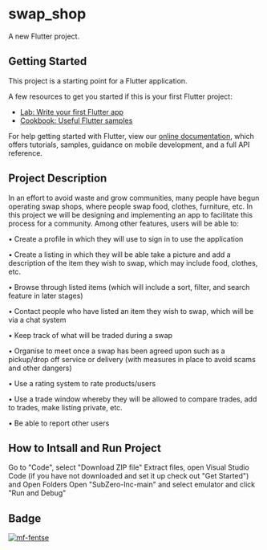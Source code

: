 # swap_shop

A new Flutter project.

## Getting Started

This project is a starting point for a Flutter application.

A few resources to get you started if this is your first Flutter project:

- [Lab: Write your first Flutter app](https://flutter.dev/docs/get-started/codelab)
- [Cookbook: Useful Flutter samples](https://flutter.dev/docs/cookbook)

For help getting started with Flutter, view our
[online documentation](https://flutter.dev/docs), which offers tutorials,
samples, guidance on mobile development, and a full API reference.

## Project Description

In an effort to avoid waste and grow communities, many people have begun operating swap shops, where people swap food, clothes, furniture, etc. In this project we will be designing and implementing an app to facilitate this process for a community. Among other features, users will be able to:

•	Create a profile in which they will use to sign in to use the application

•	Create a listing in which they will be able take a picture and add a description of the item they wish to swap, which may include food, clothes, etc.

•	Browse through listed items (which will include a sort, filter, and search feature in later stages)

•	Contact people who have listed an item they wish to swap, which will be via a chat system

•	Keep track of what will be traded during a swap

•	Organise to meet once a swap has been agreed upon such as a pickup/drop off service or delivery (with measures in place to avoid scams and other dangers)

•	Use a rating system to rate products/users

•	Use a trade window whereby they will be allowed to compare trades, add to trades, make listing private, etc. 

•	Be able to report other users 

## How to Intsall and Run Project

Go to "Code", select "Download ZIP file"
Extract files, open Visual Studio Code (if you have not downloaded and set it up check out "Get Started") and Open Folders
Open "SubZero-Inc-main" and select emulator and click "Run and Debug"

## Badge

[![mf-fentse](https://circleci.com/gh/mf-fentse/SubZero-Inc.svg?style=svg)](https://circleci.com/gh/mf-fentse/SubZero-Inc)

